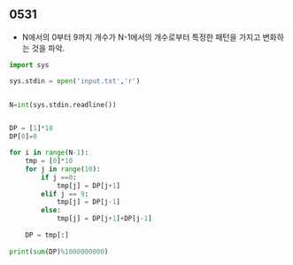 ## 0531
- N에서의 0부터 9까지 개수가 N-1에서의 개수로부터 특정한 패턴을 가지고 변화하는 것을 파악.

```python
import sys

sys.stdin = open('input.txt','r')


N=int(sys.stdin.readline())


DP = [1]*10
DP[0]=0

for i in range(N-1):
    tmp = [0]*10
    for j in range(10):
        if j ==0:
            tmp[j] = DP[j+1]
        elif j == 9:
            tmp[j] = DP[j-1]
        else:
            tmp[j] = DP[j+1]+DP[j-1]
    
    DP = tmp[:]
    
print(sum(DP)%1000000000)

```
